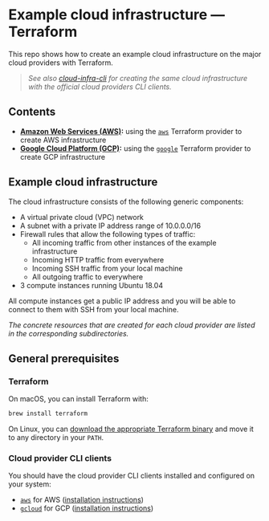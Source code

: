# Example cloud infrastructure — Terraform

This repo shows how to create an example cloud infrastructure on the major cloud providers with Terraform.

> _See also [cloud-infra-cli](https://github.com/weibeld/cloud-infra-terraform) for creating the same cloud infrastructure with the official cloud providers CLI clients._

## Contents

- **[Amazon Web Services (AWS)](aws/README.md):** using the [`aws`](https://www.terraform.io/docs/providers/aws/index.html) Terraform provider to create AWS infrastructure
- **[Google Cloud Platform (GCP)](gcp/README.md):** using the [`google`](https://www.terraform.io/docs/providers/google/index.html) Terraform provider to create GCP infrastructure

## Example cloud infrastructure

The cloud infrastructure consists of the following generic components:

- A virtual private cloud (VPC) network
- A subnet with a private IP address range of 10.0.0.0/16
- Firewall rules that allow the following types of traffic:
    - All incoming traffic from other instances of the example infrastructure
    - Incoming HTTP traffic from everywhere
    - Incoming SSH traffic from your local machine
    - All outgoing traffic to everywhere
- 3 compute instances running Ubuntu 18.04

All compute instances get a public IP address and you will be able to connect to them with SSH from your local machine.

_The concrete resources that are created for each cloud provider are listed in the corresponding subdirectories._

## General prerequisites

### Terraform

On macOS, you can install Terraform with:

```bash
brew install terraform
```

On Linux, you can [download the appropriate Terraform binary](https://www.terraform.io/downloads.html) and move it to any directory in your `PATH`.

### Cloud provider CLI clients

You should have the cloud provider CLI clients installed and configured on your system:

- [`aws`](https://aws.amazon.com/cli/) for AWS ([installation instructions](https://docs.aws.amazon.com/cli/latest/userguide/cli-chap-install.html))
- [`gcloud`](https://cloud.google.com/sdk/gcloud) for GCP ([installation instructions](https://cloud.google.com/sdk/gcloud#downloading_the_gcloud_command-line_tool))
